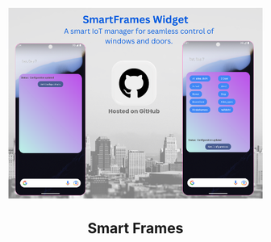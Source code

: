 <br />
<div align="center">
  <a href="https://github.com/othneildrew/Best-README-Template">
    <img src="7.png" alt="Straiberry">
  </a>

  <h1 align="center">Smart Frames</h1>
</div>
